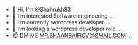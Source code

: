 - 👋 Hi, I’m @Shahrukh83
- 👀 I’m interested Software engineering ...
- 🌱 I’m currently wordpress developer ...
- 💞️ I’m looking a wordpress developer role ...
- 📫 DM ME MR.SHAANSAIFICV@GMAIL.COM ...

<!---
Shahrukh83/Shahrukh83 is a ✨ special ✨ repository because its `README.md` (this file) appears on your GitHub profile.
You can click the Preview link to take a look at your changes.
--->
